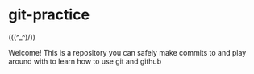 # git-practice

((\(^_^)/))

Welcome! This is a repository you can safely make commits to and play around with to learn how to use git and github
